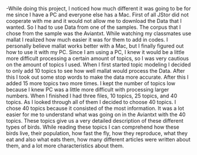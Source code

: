   
-While doing this project, I noticed how much different it was going to be for me since I have a PC and everyone else has a Mac. First of all JStor did not cooperate with me and it would not allow me to download the Data that I wanted. So I had to use Data from one of the samples. The corpus that I chose from the sample was the Aviantxt. While watching my classmates use mallat I realized how much easier it was for them to add in codes. I personally believe mallat works better with a Mac, but I finally figured out how to use it with my PC. Since I am using a PC, I knew it would be a little more difficult processing a certain amount of topics, so I was very cautious on the amount of topics I used. When I first started topic modeling I decided to only add 10 topics to see how well mallat would process the Data. After this I took out some stop words to make the data more accurate. After this I added 15 more topics two more times. I kept the number of topics low because I knew PC was a little more difficult with processing larger numbers. When I finished I had three files, 10 topics, 25 topics, and 40 topics. As I looked through all of them I decided to choose 40 topics. I chose 40 topics because it consisted of the most information. It was a lot easier for me to understand what was going on in the Aviantxt with the 40 topics. These topics give us a very detailed description of these different types of birds. While reading these topics I can comprehend how these birds live, their population, how fast the fly, how they reproduce, what they eat and also what eats them, how many different articles were written about them, and a lot more characteristics about them.
